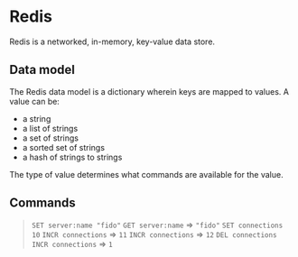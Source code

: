 # Redis

Redis is a networked, in-memory, key-value data store. 

## Data model

The Redis data model is a dictionary wherein keys are mapped to values. A value can be:

* a string
* a list of strings
* a set of strings
* a sorted set of strings
* a hash of strings to strings

The type of value determines what commands are available for the value.

## Commands

> `SET server:name "fido"`
> `GET server:name` => `"fido"`
> `SET connections 10`
> `INCR connections` => `11`
> `INCR connections` => `12`
> `DEL connections`
> `INCR connections` => `1`

